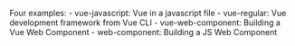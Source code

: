 Four examples:
    - vue-javascript: Vue in a javascript file
    - vue-regular: Vue development framework from Vue CLI
    - vue-web-component: Building a Vue Web Component
    - web-component: Building a JS Web Component